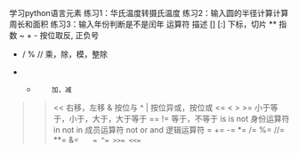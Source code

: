 学习python语言元素
练习1：华氏温度转摄氏温度
练习2：输入圆的半径计算计算周长和面积
练习3：输入年份判断是不是闰年
运算符	    描述
[] [:]	    下标，切片
**	        指数
~ + -	    按位取反, 正负号
* / % //	乘，除，模，整除
+ -	        加，减
>> <<	    右移，左移
&	        按位与
^ |	        按位异或，按位或
<= < > >=	小于等于，小于，大于，大于等于
== !=	    等于，不等于
is is not	身份运算符
in not in	成员运算符
not or and	逻辑运算符
= += -= *= /= %= //= **= &= `	= ^= >>= <<=`